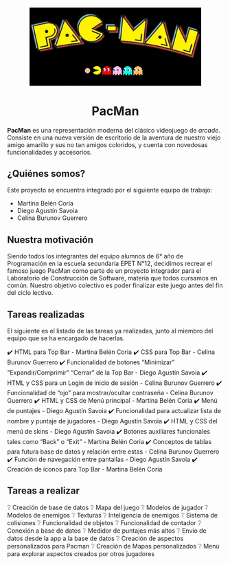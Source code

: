 ﻿<!-- markdownlint-disable-next-line-->

<p align="center">

<img width="400" src="img/pac man logo.webp" alt="PacMan">

</p>

<h1 align="center">PacMan</h1>

**PacMan** es una representación moderna del clásico videojuego de *arcade*. Consiste en una nueva versión de escritorio de la aventura de nuestro viejo amigo amarillo y sus no tan amigos coloridos, y cuenta con novedosas funcionalidades y accesorios.

<h2>¿Quiénes somos? </h2>

Este proyecto se encuentra integrado por el siguiente equipo de trabajo:

 - Martina Belén Coria
 - Diego Agustín Savoia
 - Celina Burunov Guerrero

<h2>Nuestra motivación </h2>

Siendo todos los integrantes del equipo alumnos de 6° año de Programación en la escuela secundaria EPET N°12, decidimos recrear el famoso juego PacMan como parte de un proyecto integrador para el Laboratorio de Construcción de Software, materia que todos cursamos en común. Nuestro objetivo colectivo es poder finalizar este juego antes del fin del ciclo lectivo.

<h2>Tareas realizadas </h2>

El siguiente es el listado de las tareas ya realizadas, junto al miembro del equipo que se ha encargado de hacerlas.

:heavy_check_mark: HTML para Top Bar - Martina Belén Coria
:heavy_check_mark: CSS para Top Bar - Celina Burunov Guerrero
:heavy_check_mark: Funcionalidad de botones “Minimizar” “Expandir/Comprimir” “Cerrar” de la Top Bar - Diego Agustín Savoia
:heavy_check_mark: HTML y CSS para un Login de inicio de sesión - Celina Burunov Guerrero
:heavy_check_mark: Funcionalidad de “ojo” para mostrar/ocultar contraseña - Celina Burunov Guerrero
:heavy_check_mark: HTML y CSS de Menú principal - Martina Belén Coria
:heavy_check_mark: Menú de puntajes - Diego Agustín Savoia 
:heavy_check_mark: Funcionalidad para actualizar lista de nombre y puntaje de jugadores - Diego Agustín Savoia
:heavy_check_mark: HTML y CSS del menú de skins - Diego Agustín Savoia
:heavy_check_mark: Botones auxiliares funcionales tales como “Back” o “Exit” - Martina Belén Coria
:heavy_check_mark: Conceptos de tablas para futura base de datos y relación entre estas - Celina Burunov Guerrero
:heavy_check_mark: Función de navegación entre pantallas - Diego Agustín Savoia
:heavy_check_mark: Creación de iconos para Top Bar - Martina Belén Coria

<h2>Tareas a realizar </h2>

:grey_question: Creación de base de datos
:grey_question: Mapa del juego
:grey_question: Modelos de jugador
:grey_question: Modelos de enemigos
:grey_question: Texturas
:grey_question: Inteligencia de enemigos
:grey_question: Sistema de colisiones
:grey_question: Funcionalidad de objetos
:grey_question: Funcionalidad de contador
:grey_question: Conexión a base de datos
:grey_question: Medidor de puntajes más altos
:grey_question: Envío de datos desde la app a la base de datos
:grey_question: Creación de aspectos personalizados para Pacman
:grey_question: Creación de Mapas personalizados
:grey_question: Menú para explorar aspectos creados por otros jugadores



